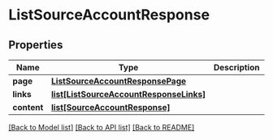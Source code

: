 # ListSourceAccountResponse

## Properties
Name | Type | Description | Notes
------------ | ------------- | ------------- | -------------
**page** | [**ListSourceAccountResponsePage**](ListSourceAccountResponsePage.md) |  | [optional] 
**links** | [**list[ListSourceAccountResponseLinks]**](ListSourceAccountResponseLinks.md) |  | [optional] 
**content** | [**list[SourceAccountResponse]**](SourceAccountResponse.md) |  | [optional] 

[[Back to Model list]](../README.md#documentation-for-models) [[Back to API list]](../README.md#documentation-for-api-endpoints) [[Back to README]](../README.md)


